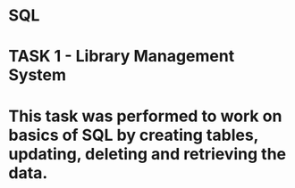 # SQL
# TASK 1 - Library Management System
# This task was performed to work on basics of SQL by creating tables, updating, deleting and retrieving the data.
